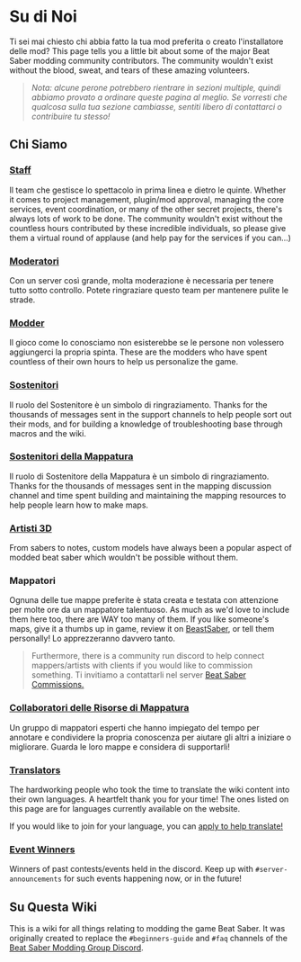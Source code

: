 # Su di Noi
Ti sei mai chiesto chi abbia fatto la tua mod preferita o creato l'installatore delle mod? This page tells you a little bit about some of the major Beat Saber modding community contributors. The community wouldn't exist without the blood, sweat, and tears of these amazing volunteers.

> *Nota: alcune perone potrebbero rientrare in sezioni multiple, quindi abbiamo provato a ordinare queste pagina al meglio. Se vorresti che qualcosa sulla tua sezione cambiasse, sentiti libero di contattarci o contribuire tu stesso!*

## Chi Siamo

### [Staff](./staff.md)
Il team che gestisce lo spettacolo in prima linea e dietro le quinte. Whether it comes to project management, plugin/mod approval, managing the core services, event coordination, or many of the other secret projects, there's always lots of work to be done. The community wouldn't exist without the countless hours contributed by these incredible individuals, so please give them a virtual round of applause (and help pay for the services if you can...)

### [Moderatori](./moderators.md)
Con un server così grande, molta moderazione è necessaria per tenere tutto sotto controllo. Potete ringraziare questo team per mantenere pulite le strade.

### [Modder](./modders.md)
Il gioco come lo conosciamo non esisterebbe se le persone non volessero aggiungerci la propria spinta. These are the modders who have spent countless of their own hours to help us personalize the game.

### [Sostenitori](./supports.md)
Il ruolo del Sostenitore è un simbolo di ringraziamento. Thanks for the thousands of messages sent in the support channels to help people sort out their mods, and for building a knowledge of troubleshooting base through macros and the wiki.

### [Sostenitori della Mappatura](./mapping-supports.md)
Il ruolo di Sostenitore della Mappatura è un simbolo di ringraziamento. Thanks for the thousands of messages sent in the mapping discussion channel and time spent building and maintaining the mapping resources to help people learn how to make maps.

### [Artisti 3D](./3d-artists.md)
From sabers to notes, custom models have always been a popular aspect of modded beat saber which wouldn't be possible without them.

### Mappatori
Ognuna delle tue mappe preferite è stata creata e testata con attenzione per molte ore da un mappatore talentuoso. As much as we'd love to include them here too, there are WAY too many of them. If you like someone's maps, give it a thumbs up in game, review it on [BeastSaber](https://bsaber.com), or tell them personally! Lo apprezzeranno davvero tanto.

> Furthermore, there is a community run discord to help connect mappers/artists with clients if you would like to commission something. Ti invitiamo a contattarli nel server [Beat Saber Commissions.](https://discord.gg/4RbcH5G)

### [Collaboratori delle Risorse di Mappatura](/mapping/mapping-credits.md)
Un gruppo di mappatori esperti che hanno impiegato del tempo per annotare e condividere la propria conoscenza per aiutare gli altri a iniziare o migliorare. Guarda le loro mappe e considera di supportarli!

### [Translators](./translators.md)
The hardworking people who took the time to translate the wiki content into their own languages. A heartfelt thank you for your time! The ones listed on this page are for languages currently available on the website.

If you would like to join for your language, you can [apply to help translate!](https://forms.gle/e3BqA3poMjESARe76)

### [Event Winners](./event-winner.md)
Winners of past contests/events held in the discord. Keep up with `#server-announcements` for such events happening now, or in the future!

## Su Questa Wiki
This is a wiki for all things relating to modding the game Beat Saber. It was originally created to replace the `#beginners-guide` and `#faq` channels of the [Beat Saber Modding Group Discord](https://discord.gg/beatsabermods).
